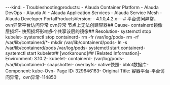 ---kind:   - Troubleshootingproducts:    - Alauda Container Platform   - Alauda DevOps   - Alauda AI   - Alauda Application Services   - Alauda Service Mesh   - Alauda Developer PortalProductsVersion:   - 4.1.0,4.2.x---<!-- A type of document that involves encountering a fault, diag...it, performing root cause analysis, and providing solutions. --># 平台访问异常，ovn异常平台访问异常 ovn异常 节点上无法创建容器## Cause- containerd镜像层损坏- 快照损坏影响多个共享该层的镜像## Resolution- systemctl stop kubelet- systemctl stop containerd- rm -fr /var/log/pods- rm -rf /var/lib/containerd/*- mkdir /var/lib/containerd/pods- ln -s /var/lib/containerd/pods /var/log/pods- systemctl start containerd- systemctl start kubelet## [workaround]## [Related Information]- Environment: 3.10.2- kubelet- containerd- /var/log/pods- /var/lib/containerd- snapshotter- overlayfs- native快照- bblot数据库- Component: kube-Ovn- Page ID: 329646163- Original Title: 容器平台-平台访问异常，ovn异常-114850